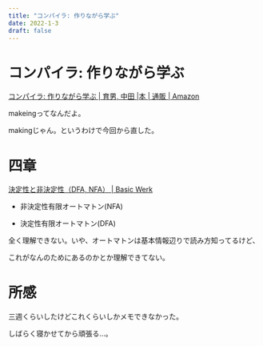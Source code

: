 ```yaml
---
title: "コンパイラ: 作りながら学ぶ"
date: 2022-1-3
draft: false
---
```

# コンパイラ: 作りながら学ぶ



[コンパイラ: 作りながら学ぶ | 育男, 中田 |本 | 通販 | Amazon](https://www.amazon.co.jp/%E3%82%B3%E3%83%B3%E3%83%91%E3%82%A4%E3%83%A9-%E4%BD%9C%E3%82%8A%E3%81%AA%E3%81%8C%E3%82%89%E5%AD%A6%E3%81%B6-%E4%B8%AD%E7%94%B0-%E8%82%B2%E7%94%B7/dp/4274221164)



makeingってなんだよ。



makingじゃん。というわけで今回から直した。



# 四章



[  決定性と非決定性（DFA, NFA）&nbsp;|&nbsp;Basic Werk](http://basicwerk.com/blog/archives/1511)



* 非決定性有限オートマトン(NFA)



* 決定性有限オートマトン(DFA)



全く理解できない。いや、オートマトンは基本情報辺りで読み方知ってるけど、



これがなんのためにあるのかとか理解できてない。



# 所感



三週くらいしたけどこれくらいしかメモできなかった。



しばらく寝かせてから頑張る...。
